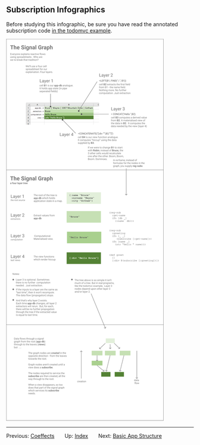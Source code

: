 ## Subscription Infographics

Before studying this infographic, be sure you have read the 
annotated subscription code [in the todomvc example](https://github.com/Day8/re-frame/blob/master/examples/todomvc/src/todomvc/subs.cljs).

<img src="/images/subscriptions.png?raw=true">

*** 

Previous:  [Coeffects](Coeffects.md)&nbsp;&nbsp;&nbsp;&nbsp;&nbsp;&nbsp;
Up:  [Index](README.md)&nbsp;&nbsp;&nbsp;&nbsp;&nbsp;&nbsp;
Next:  [Basic App Structure](Basic-App-Structure.md)  &nbsp;&nbsp;&nbsp;&nbsp;&nbsp;&nbsp;
